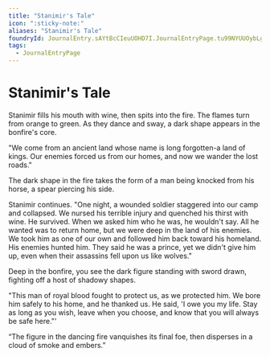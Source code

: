 ```yaml
---
title: "Stanimir's Tale"
icon: ":sticky-note:"
aliases: "Stanimir's Tale"
foundryId: JournalEntry.sAYtBcCIeuUOHD7I.JournalEntryPage.tu99NYUUOybLgTyk
tags:
  - JournalEntryPage
---
```


# Stanimir's Tale
Stanimir fills his mouth with wine, then spits into the fire.
The flames turn from orange to green. As they dance and
sway, a dark shape appears in the bonfire's core.

"We come from an ancient land whose name is long
forgotten-a land of kings. Our enemies forced us from
our homes, and now we wander the lost roads."

The dark shape in the fire takes the form of a man being
knocked from his horse, a spear piercing his side.

Stanimir continues. "One night, a wounded soldier
staggered into our camp and collapsed. We nursed his
terrible injury and quenched his thirst with wine. He
survived. When we asked him who he was, he wouldn't
say. All he wanted was to return home, but we were deep
in the land of his enemies. We took him as one of our
own and followed him back toward his homeland. His
enemies hunted him. They said he was a prince, yet we
didn't give him up, even when their assassins fell upon
us like wolves."

Deep in the bonfire, you see the dark figure standing
with sword drawn, fighting off a host of shadowy shapes.

"This man of royal blood fought to protect us, as we
protected him. We bore him safely to his home, and he
thanked us. He said, 'I owe you my life. Stay as long as
you wish, leave when you choose, and know that you will
always be safe here."'

“The figure in the dancing fire vanquishes its final foe, then disperses in a cloud of smoke and embers.”